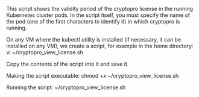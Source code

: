 This script shows the validity period of the cryptopro license in the running Kubernetes cluster pods. In the script itself, you must specify the name of the pod (one of the first characters to identify it) in which cryptopro is running.

On any VM where the kubectl utility is installed (if necessary, it can be installed on any VM), we create a script, for example in the home directory:
vi ~/cryptopro_view_license.sh

Copy the contents of the script into it and save it.

Making the script executable:
chmod +x ~/cryptopro_view_license.sh

Running the script:
~/cryptopro_view_license.sh
